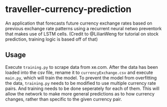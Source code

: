 # traveller-currency-prediction
An application that forecasts future currency exchange rates based on previous exchange rate patterns using a recurrent neural netwo preventork that makes use of LSTM cells. (Credit to @LilianWeng for tutorial on stock prediction, training logic is based off of that)

## Usage
Execute `training.py` to scrape data from xe.com. After the data has been loaded into the csv file, rename it to `currencyExchange.csv` and execute `main.py`, which will train the model.
To prevent the model from overfitting the data, `training.py` needs to be modified to use multiple currency rate pairs. And training needs to be done seperately for each of them. This will allow the network to make more general predictions as to how currency changes, rather than specific to the given currency pair.
